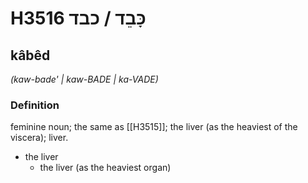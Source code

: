 # H3516 כָּבֵד / כבד

## kâbêd

_(kaw-bade' | kaw-BADE | ka-VADE)_

### Definition

feminine noun; the same as [[H3515]]; the liver (as the heaviest of the viscera); liver.

- the liver
    - the liver (as the heaviest organ)
